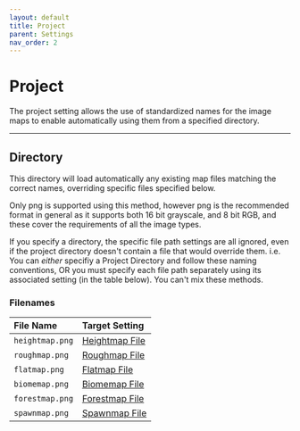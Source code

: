 ```yaml
---
layout: default
title: Project
parent: Settings
nav_order: 2
---
```


# Project
The project setting allows the use of standardized names for the image maps to enable automatically using them from a specified directory.

---
## Directory
This directory will load automatically any existing map files matching the correct names, overriding specific files specified below.  

Only png is supported using this method, however png is the recommended format in general as it supports both 16 bit grayscale, and 8 bit RGB, and these cover the requirements of all the image types.  

If you specify a directory, the specific file path settings are all ignored, even if the project directory doesn't contain a file that would override them. i.e. You can *either* specifiy a Project Directory and follow these naming conventions, OR you must specify each file path separately using its associated setting (in the table below). You can't mix these methods.

### Filenames 

| File Name         | Target Setting                                            |
|:------------------|:----------------------------------------------------------|
| `heightmap.png`   | [Heightmap File](settings/heightmap.html#heightmap-file)  |
| `roughmap.png`    | [Roughmap File](settings/roughmap.html#roughmap-file)     |
| `flatmap.png`     | [Flatmap File](settings/flatmap.html#flatmap-file)        |
| `biomemap.png`    | [Biomemap File](settings/biomemap.html#biomemap-file)     |
| `forestmap.png`   | [Forestmap File](settings/forest.html#forestmap-file)     |
| `spawnmap.png`    | [Spawnmap File](settings/spawnmap.html#spawnmap-file)     |
